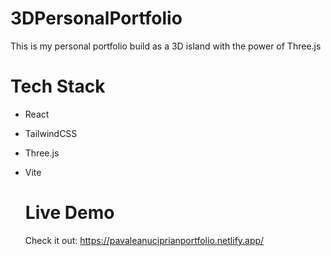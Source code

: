 
# 3DPersonalPortfolio
This is my personal portfolio build as a 3D island with the power of Three.js

# Tech Stack 
- React
- TailwindCSS
- Three.js
- Vite

  # Live Demo
  Check it out: https://pavaleanuciprianportfolio.netlify.app/
